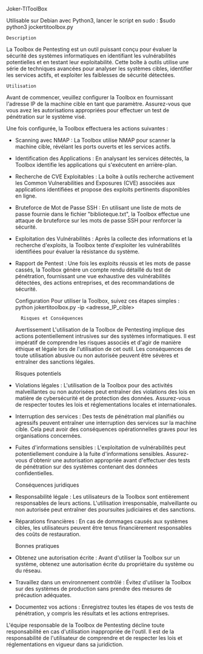 Joker-TIToolBox

Utilisable sur Debian avec Python3, lancer le script en sudo :
    $sudo python3 jockertitoolbox.py

    Description
La Toolbox de Pentesting est un outil puissant conçu pour évaluer la sécurité des systèmes informatiques en identifiant les vulnérabilités potentielles et en testant leur exploitabilité. Cette boîte à outils utilise une série de techniques avancées pour analyser les systèmes cibles, identifier les services actifs, et exploiter les faiblesses de sécurité détectées.

    Utilisation
Avant de commencer, veuillez configurer la Toolbox en fournissant l'adresse IP de la machine cible en tant que paramètre. Assurez-vous que vous avez les autorisations appropriées pour effectuer un test de pénétration sur le système visé.

Une fois configurée, la Toolbox effectuera les actions suivantes :

- Scanning avec NMAP : La Toolbox utilise NMAP pour scanner la machine cible, révélant les ports ouverts et les services actifs.

- Identification des Applications : En analysant les services détectés, la Toolbox identifie les applications qui s'exécutent en arrière-plan.

- Recherche de CVE Exploitables : La boîte à outils recherche activement les Common Vulnerabilities and Exposures (CVE) associées aux applications identifiées et propose des exploits pertinents disponibles en ligne.

- Bruteforce de Mot de Passe SSH : En utilisant une liste de mots de passe fournie dans le fichier "biblioteque.txt", la Toolbox effectue une attaque de bruteforce sur les mots de passe SSH pour renforcer la sécurité.

- Exploitation des Vulnérabilités : Après la collecte des informations et la recherche d'exploits, la Toolbox tente d'exploiter les vulnérabilités identifiées pour évaluer la résistance du système.

- Rapport de Pentest : Une fois les exploits réussis et les mots de passe cassés, la Toolbox génère un compte rendu détaillé du test de pénétration, fournissant une vue exhaustive des vulnérabilités détectées, des actions entreprises, et des recommandations de sécurité.

    Configuration
Pour utiliser la Toolbox, suivez ces étapes simples :
python jokertitoolbox.py -ip <adresse_IP_cible>

        Risques et Conséquences

    Avertissement
L'utilisation de la Toolbox de Pentesting implique des actions potentiellement intrusives sur des systèmes informatiques. Il est impératif de comprendre les risques associés et d'agir de manière éthique et légale lors de l'utilisation de cet outil. Les conséquences de toute utilisation abusive ou non autorisée peuvent être sévères et entraîner des sanctions légales.

    Risques potentiels
- Violations légales : L'utilisation de la Toolbox pour des activités malveillantes ou non autorisées peut entraîner des violations des lois en matière de cybersécurité et de protection des données. Assurez-vous de respecter toutes les lois et réglementations locales et internationales.

- Interruption des services : Des tests de pénétration mal planifiés ou agressifs peuvent entraîner une interruption des services sur la machine cible. Cela peut avoir des conséquences opérationnelles graves pour les organisations concernées.

- Fuites d'informations sensibles : L'exploitation de vulnérabilités peut potentiellement conduire à la fuite d'informations sensibles. Assurez-vous d'obtenir une autorisation appropriée avant d'effectuer des tests de pénétration sur des systèmes contenant des données confidentielles.

    Conséquences juridiques
- Responsabilité légale : Les utilisateurs de la Toolbox sont entièrement responsables de leurs actions. L'utilisation irresponsable, malveillante ou non autorisée peut entraîner des poursuites judiciaires et des sanctions.

- Réparations financières : En cas de dommages causés aux systèmes cibles, les utilisateurs peuvent être tenus financièrement responsables des coûts de restauration.

    Bonnes pratiques
- Obtenez une autorisation écrite : Avant d'utiliser la Toolbox sur un système, obtenez une autorisation écrite du propriétaire du système ou du réseau.

- Travaillez dans un environnement contrôlé : Évitez d'utiliser la Toolbox sur des systèmes de production sans prendre des mesures de précaution adéquates.

- Documentez vos actions : Enregistrez toutes les étapes de vos tests de pénétration, y compris les résultats et les actions entreprises.

L'équipe responsable de la Toolbox de Pentesting décline toute responsabilité en cas d'utilisation inappropriée de l'outil. Il est de la responsabilité de l'utilisateur de comprendre et de respecter les lois et réglementations en vigueur dans sa juridiction.

